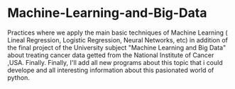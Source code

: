 # Machine-Learning-and-Big-Data
Practices where we apply the main basic techniques of Machine Learning ( Lineal Regression, Logistic Regression, Neural Networks, etc) in addition of the final project of the University subject "Machine Learning and Big Data" about treating cancer data getted from the National Institute of Cancer ,USA.  Finally. 
Finally, I'll add all new programs about this topic that i could develope and all interesting information about this pasionated world of python.
